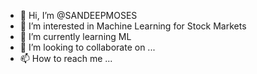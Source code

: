 - 👋 Hi, I’m @SANDEEPMOSES
- 👀 I’m interested in Machine Learning for Stock Markets
- 🌱 I’m currently learning ML
- 💞️ I’m looking to collaborate on ...
- 📫 How to reach me ...

<!---
SANDEEPMOSES/SANDEEPMOSES is a ✨ special ✨ repository because its `README.md` (this file) appears on your GitHub profile.
You can click the Preview link to take a look at your changes.
--->
